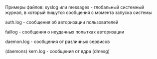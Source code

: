 
Примеры файлов:
syslog или messages - глобальный системный журнал, в который пишутся сообщения с момента запуска системы 

auth.log - сообщения об авторизации пользователей 

faillog - сообщения о неудачных попытках авторизации 

daemon.log - сообщения от различных сервисов 

(daemons) kern.log - сообщения от ядра (dmesg)